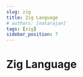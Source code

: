 ```yaml
---
slug: zig
title: Zig Language
# authors: [natarajan]
tags: [zig]
sidebar_position: 7
---
```


# Zig Language